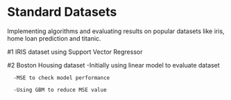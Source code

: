 # Standard Datasets

Implementing algorithms and evaluating results on popular datasets like iris, home loan prediction and titanic.

#1 IRIS dataset using Support Vector Regressor

#2 Boston Housing dataset
      -Initially using linear model to evaluate dataset
      
      -MSE to check model performance
      
      -Using GBM to reduce MSE value
